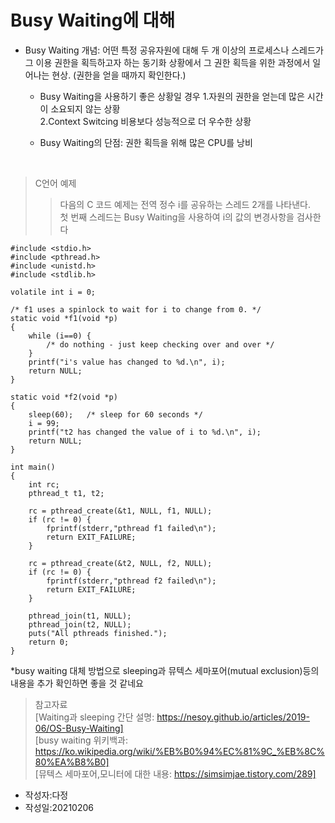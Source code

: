 # Busy Waiting에 대해  

- Busy Waiting 개념: 어떤 특정 공유자원에 대해 두 개 이상의 프로세스나 스레드가 그 이용 권한을 획득하고자 하는 동기화 상황에서 그 권한 획득을 위한 과정에서 일어나는 현상. (권한을 얻을 때까지 확인한다.)  
    + Busy Waiting을 사용하기 좋은 상황일 경우
    1.자원의 권한을 얻는데 많은 시간이 소요되지 않는 상황  
    2.Context Switcing 비용보다 성능적으로 더 우수한 상황  

    + Busy Waiting의 단점: 권한 획득을 위해 많은 CPU를 낭비

<br>

> C언어 예제
>> 다음의 C 코드 예제는 전역 정수 i를 공유하는 스레드 2개를 나타낸다.  
첫 번째 스레드는 Busy Waiting을 사용하여 i의 값의 변경사항을 검사한다
``` 
#include <stdio.h>
#include <pthread.h>
#include <unistd.h>
#include <stdlib.h>

volatile int i = 0; 

/* f1 uses a spinlock to wait for i to change from 0. */
static void *f1(void *p)
{
    while (i==0) {
        /* do nothing - just keep checking over and over */
    }
    printf("i's value has changed to %d.\n", i);
    return NULL;
}

static void *f2(void *p)
{
    sleep(60);   /* sleep for 60 seconds */
    i = 99;
    printf("t2 has changed the value of i to %d.\n", i);
    return NULL;
}

int main()
{
    int rc;
    pthread_t t1, t2;

    rc = pthread_create(&t1, NULL, f1, NULL);
    if (rc != 0) {
        fprintf(stderr,"pthread f1 failed\n");
        return EXIT_FAILURE;
    }

    rc = pthread_create(&t2, NULL, f2, NULL);
    if (rc != 0) {
        fprintf(stderr,"pthread f2 failed\n");
        return EXIT_FAILURE;
    }

    pthread_join(t1, NULL);
    pthread_join(t2, NULL);
    puts("All pthreads finished.");
    return 0;
}
```


*busy waiting 대체 방법으로 sleeping과  뮤텍스 세마포어(mutual exclusion)등의 내용을 추가 확인하면 좋을 것 같네요  
  

> 참고자료  
[Waiting과 sleeping 간단 설명: https://nesoy.github.io/articles/2019-06/OS-Busy-Waiting]    
[busy waiting 위키백과: https://ko.wikipedia.org/wiki/%EB%B0%94%EC%81%9C_%EB%8C%80%EA%B8%B0]  
[뮤텍스 세마포어,모니터에 대한 내용: https://simsimjae.tistory.com/289]  

* 작성자:다정  
* 작성일:20210206
